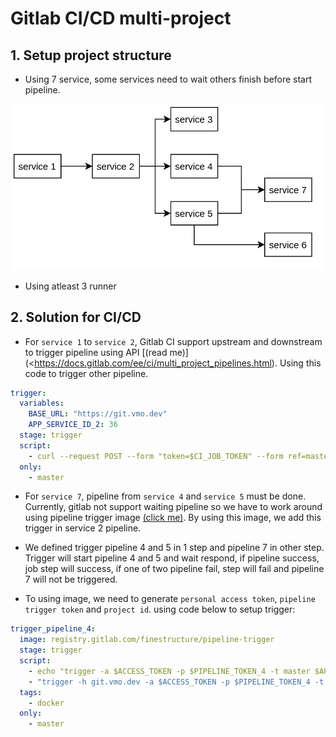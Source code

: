 # Gitlab CI/CD multi-project

## 1. Setup project structure

- Using 7 service, some services need to wait others finish before start pipeline.

![multi service]( ./multi-project.png)

- Using atleast 3 runner

## 2. Solution for CI/CD

- For `service 1` to `service 2`, Gitlab CI support upstream and downstream to trigger pipeline using API [(read me)](<<https://docs.gitlab.com/ee/ci/multi_project_pipelines.html>). Using this code to trigger other pipeline.

```yml
trigger:
  variables:
    BASE_URL: "https://git.vmo.dev"
    APP_SERVICE_ID_2: 36
  stage: trigger
  script:
    - curl --request POST --form "token=$CI_JOB_TOKEN" --form ref=master $BASE_URL/api/v4/projects/$APP_SERVICE_ID_2/trigger/pipeline
  only:
    - master
```

- For `service 7`, pipeline from `service 4` and `service 5` must be done. Currently, gitlab not support waiting pipeline so we have to work around using pipeline trigger image [(click me)](https://gitlab.com/finestructure/pipeline-trigger). By using this image, we add this trigger in service 2 pipeline.

- We defined trigger pipeline 4 and 5 in 1 step and pipeline 7 in other step. Trigger will start pipeline 4 and 5 and wait respond, if pipeline success, job step will success, if one of two pipeline fail, step will fail and pipeline 7 will not be triggered.

- To using image, we need to generate `personal access token`, `pipeline trigger token` and `project id`. using code below to setup trigger:

```yml
trigger_pipeline_4:
  image: registry.gitlab.com/finestructure/pipeline-trigger
  stage: trigger
  script:
    - echo "trigger -a $ACCESS_TOKEN -p $PIPELINE_TOKEN_4 -t master $APP_SERVICE_ID_4"
    - "trigger -h git.vmo.dev -a $ACCESS_TOKEN -p $PIPELINE_TOKEN_4 -t master $APP_SERVICE_ID_4"
  tags:
    - docker
  only:
    - master
```
